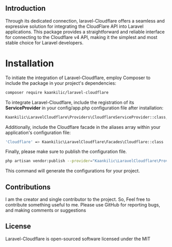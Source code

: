 ## Introduction
Through its dedicated connection, laravel-Cloudflare offers a seamless and expressive solution for integrating the CloudFlare API into Laravel applications. This package provides a straightforward and reliable interface for connecting to the Cloudflare v4 API, making it the simplest and most stable choice for Laravel developers.

# Installation
To initiate the integration of Laravel-Cloudflare, employ Composer to include the package in your project's dependencies:

```bash
composer require kaankilic/laravel-cloudflare
```

To integrate Laravel-Cloudflare, include the registration of its **ServiceProvider** in your config/app.php configuration file after installation:
```bash
Kaankilic\LaravelCloudflare\Providers\CloudflareServiceProvider::class,
```

Additionally, include the Cloudflare facade in the aliases array within your application's configuration file:
```bash
'Cloudflare' => Kaankilic\LaravelCloudflare\Facades\Cloudflare::class
```

Finally, please make sure to publish the configuration file.
```bash
php artisan vendor:publish --provider="Kaankilic\LaravelCloudflare\Providers\CloudflareServiceProvider::class"
```

This command will generate the configurations for your project.

## Contributions
I am the creator and single contributor to the project. So, Feel free to contribute something useful to me. Please use GitHub for reporting bugs, and making comments or suggestions

## License
Laravel-Cloudflare is open-sourced software licensed under the MIT
